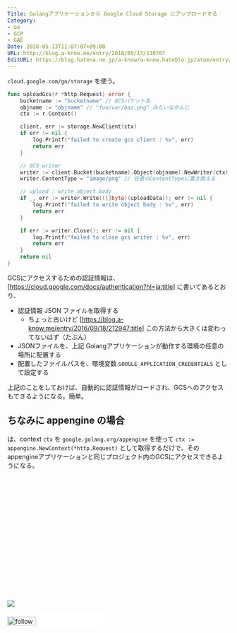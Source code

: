 ```yaml
---
Title: Golangアプリケーションから Google Cloud Storage にアップロードする
Category:
- Go
- GCP
- GAE
Date: 2018-05-13T11:07:07+09:00
URL: http://blog.a-know.me/entry/2018/05/13/110707
EditURL: https://blog.hatena.ne.jp/a-know/a-know.hateblo.jp/atom/entry/17391345971644016302
---
```


`cloud.google.com/go/storage` を使う。

```go
func uploadGcs(r *http.Request) error {
	bucketname := "bucketname" // GCSバケット名
	objname := "objname" // "foo/var/baz.png" みたいなかんじ
    ctx := r.Context()

	client, err := storage.NewClient(ctx)
    if err != nil {
        log.Printf("failed to create gcs client : %v", err)
        return err
    }

	// GCS writer
	writer := client.Bucket(bucketname).Object(objname).NewWriter(ctx)
	writer.ContentType = "image/png" // 任意のContentTypeに置き換える

	// upload : write object body
	if _, err := writer.Write(([]byte)(uploadData)); err != nil {
        log.Printf("failed to write object body : %v", err)
        return err
	}

	if err := writer.Close(); err != nil {
        log.Printf("failed to close gcs writer : %v", err)
        return err
	}
	return nil
}
```

GCSにアクセスするための認証情報は、[https://cloud.google.com/docs/authentication?hl=ja:title] に書いてあるとおり、

- 認証情報 JSON ファイルを取得する
    - ちょっと古いけど [https://blog.a-know.me/entry/2016/09/18/212947:title] この方法から大きくは変わってないはず（たぶん）
- JSONファイルを、上記 Golangアプリケーションが動作する環境の任意の場所に配置する
- 配置したファイルパスを、環境変数 `GOOGLE_APPLICATION_CREDENTIALS` として設定する


上記のことをしておけば、自動的に認証情報がロードされ、GCSへのアクセスもできるようになる。簡単。


## ちなみに appengine の場合
は、context `ctx` を `google.golang.org/appengine` を使って `ctx := appengine.NewContext(*http.Request)` として取得するだけで、その appengineアプリケーションと同じプロジェクト内のGCSにアクセスできるようになる。

<div>
<br>
<script async src="//pagead2.googlesyndication.com/pagead/js/adsbygoogle.js"></script>
<!-- article-bottom2 -->
<ins class="adsbygoogle"
     style="display:inline-block;width:300px;height:250px"
     data-ad-client="ca-pub-3463034538369189"
     data-ad-slot="5274552934"></ins>
<script>
(adsbygoogle = window.adsbygoogle || []).push({});
</script>

<a href="http://bit.ly/grass-graph" target='blank' rel="nofollow"><img src="https://cdn-ak.f.st-hatena.com/images/fotolife/a/a-know/20170405/20170405220342.png"></a>
<br>
</div>

<div>
<a href='http://cloud.feedly.com/#subscription%2Ffeed%2Fhttp%3A%2F%2Fblog.a-know.me%2Ffeed'  target='blank'><img id='feedlyFollow' src='//s3.feedly.com/img/follows/feedly-follow-rectangle-volume-small_2x.png' alt='follow us in feedly' width='65' height='20'></a>



<iframe src="//blog.hatena.ne.jp/a-know/a-know.hateblo.jp/subscribe/iframe" allowtransparency="true" frameborder="0" scrolling="no" width="150" height="28"></iframe>
</div>

